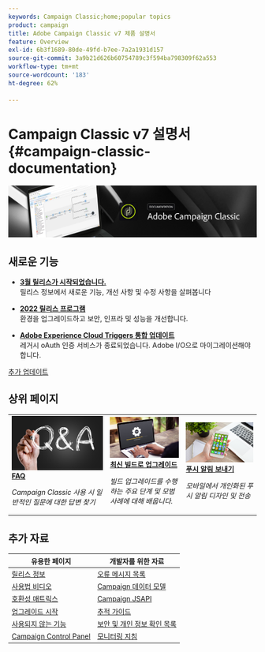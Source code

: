 ```yaml
---
keywords: Campaign Classic;home;popular topics
product: campaign
title: Adobe Campaign Classic v7 제품 설명서
feature: Overview
exl-id: 6b3f1689-80de-49fd-b7ee-7a2a1931d157
source-git-commit: 3a9b21d626b60754789c3f594ba798309f62a553
workflow-type: tm+mt
source-wordcount: '183'
ht-degree: 62%

---
```


# Campaign Classic v7 설명서 {#campaign-classic-documentation}

![](platform/using/assets/do-not-localize/banner_acc_doc.jpg)

## 새로운 기능

* **[3월 릴리스가 시작되었습니다.](rn/using/latest-release.md)**<br/> 릴리스 정보에서 새로운 기능, 개선 사항 및 수정 사항을 살펴봅니다

* **[2022 릴리스 프로그램](technotes/using/dc-migration.md)**<br/> 환경을 업그레이드하고 보안, 인프라 및 성능을 개선합니다.

<!--* **[Secure your Campaign environment](technotes/using/tech-stack-upgrade.md)**<br/> Update to the latest versions to secure your Campaign platform-->

* **[Adobe Experience Cloud Triggers 통합 업데이트](integrations/using/configuring-adobe-io.md)**<br/> 레거시 oAuth 인증 서비스가 종료되었습니다. Adobe I/O으로 마이그레이션해야 합니다.

[추가 업데이트](rn/using/documentation-updates.md)

## 상위 페이지

<table style="table-layout:fixed">
<tr>
  <td>
    <a href="platform/using/common-questions.md">
      <img alt="FAQ" src="platform/using/assets/FAQ.png"/>
    </a>
    <div>
      <a href="platform/using/common-questions.md">
    <strong>FAQ</strong>
    </a>
    </div>
    <p>
    <em>Campaign Classic 사용 시 일반적인 질문에 대한 답변 찾기</em>
    <p>
  </td>
   <td>
    <a href="production/using/build-upgrade.md">
      <img alt="빌드 업그레이드" src="platform/using/assets/upgrade.png" />
    </a>
    <div>
      <a href="production/using/build-upgrade.md">
    <strong>최신 빌드로 업그레이드</strong>
    </a>
    </div>
    <p>
    <em>빌드 업그레이드를 수행하는 주요 단계 및 모범 사례에 대해 배웁니다.</em>
    <p>
  </td>
  <td>
    <a href="delivery/using/create-notifications-ios.md">
       <img alt="푸시 알림" src="platform/using/assets/push.png" />
    </a>
    <div>
       <a href="delivery/using/create-notifications-ios.md">
    <strong>푸시 알림 보내기</strong>
    </a>
    </div>
    <p>
    <em>모바일에서 개인화된 푸시 알림 디자인 및 전송</em>
    <p>
  </td>
</tr>
</table>

## 추가 자료

| 유용한 페이지 | 개발자를 위한 자료 |
|---|---|
| [릴리스 정보](rn/using/latest-release.md) | [오류 메시지 목록](https://experienceleague.adobe.com/developer/campaign-errors/error_codes.html?lang=ko) |
| [사용법 비디오](https://experienceleague.adobe.com/docs/campaign-classic-learn/tutorials/overview.html?lang=ko) | [Campaign 데이터 모델](configuration/using/about-data-model.md) |
| [호환성 매트릭스](rn/using/compatibility-matrix.md) | [Campaign JSAPI](https://experienceleague.adobe.com/developer/campaign-api/api/p-1.html) |
| [업그레이드 시작](rn/using/rn-overview.md) | [추적 가이드](delivery/using/about-message-tracking.md) |
| [사용되지 않는 기능](rn/using/deprecated-features.md) | [보안 및 개인 정보 확인 목록](https://experienceleague.adobe.com/docs/campaign-classic/using/installing-campaign-classic/security-privacy/get-started-security-privacy.html) |
| [Campaign Control Panel](https://experienceleague.adobe.com/docs/control-panel/using/control-panel-home.html?lang=ko) | [모니터링 지침](production/using/monitoring-guidelines.md) |
